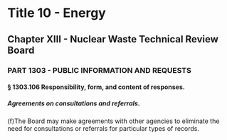 
# Title 10 - Energy
## Chapter XIII - Nuclear Waste Technical Review Board
### PART 1303 - PUBLIC INFORMATION AND REQUESTS
#### § 1303.106 Responsibility, form, and content of responses.
##### Agreements on consultations and referrals.

(f)The Board may make agreements with other agencies to eliminate the need for consultations or referrals for particular types of records.
